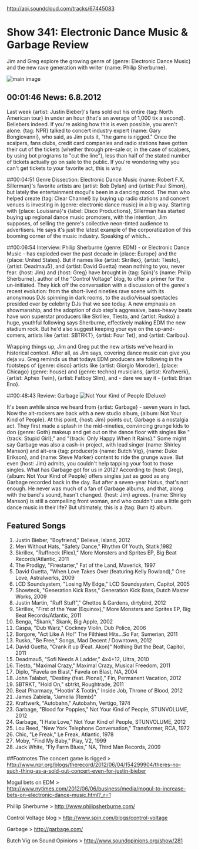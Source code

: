 

http://api.soundcloud.com/tracks/67445083

# Show 341: Electronic Dance Music & Garbage Review
Jim and Greg explore the growing genre of {genre: Electronic Dance Music} and the new rave generation with writer {name: Philip Sherburne}.

![main image](http://static.soundopinions.org/images/2012/edm.jpg)

## 00:01:46 News: 6.8.2012
Last week {artist: Justin Bieber}'s fans sold out his entire {tag: North American tour} in under an hour (that's an average of 1,000 tix a second). Beliebers indeed. If you're asking how this is even possible, you aren't alone. {tag: NPR} talked to concert industry expert {name: Gary Bongiovanni}, who said, as Jim puts it, "the game is rigged." Once the scalpers, fans clubs, credit card companies and radio stations have gotten their cut of the tickets (whether through pre-sale or, in the case of scalpers, by using bot programs to "cut the line"), less than half of the stated number of tickets actually go on sale to the public. If you're wondering why you can't get tickets to your favorite act, this is why.

##00:04:51 Genre Dissection: Electronic Dance Music
{name: Robert F.X. Sillerman}'s favorite artists are {artist: Bob Dylan} and {artist: Paul Simon}, but lately the entertainment mogul's been in a dancing mood. The man who helped create {tag: Clear Channel} by buying up radio stations and concert venues is investing in {genre: electronic dance music} in a big way. Starting with {place: Louisiana}'s {label: Disco Productions}, Sillerman has started buying up regional dance music promoters, with the intention, Jim supposes, of selling the genre's collective neon-tinted audience to advertisers. He says it's just the latest example of the corporatization of this booming corner of the music industry. Speaking of which...

##00:06:54 Interview: Philip Sherburne
{genre: EDM} - or Electronic Dance Music - has exploded over the past decade in {place: Europe} and the {place: United States}. But if names like {artist: Skrillex}, {artist: Tiesto}, {artist: Deadmau5}, and {artist: David Guetta} mean nothing to you, never fear. {host: Jim} and {host: Greg} have brought in {tag: Spin}'s {name: Philip Sherburne}, author of the "Control Voltage" blog, to offer a primer for the un-initiated. They kick off the conversation with a discussion of the genre's recent evolution: from the short-lived nineties rave scene with its anonymous DJs spinning in dark rooms, to the audio/visual spectacles presided over by celebrity DJs that we see today. A new emphasis on showmanship, and the adoption of dub step's aggressive, bass-heavy beats have won superstar producers like Skrillex, Tiesto, and {artist: Rusko} a huge, youthful following says Sherburne, effectively making EDM the new stadium rock. But he'd also suggest keeping your eye on the up-and-comers, artists like {artist: SBTRKT}, {artist: Four Tet}, and {artist: Caribou}.

Wrapping things up, Jim and Greg put the new artists we've heard in historical context. After all, as Jim says, covering dance music can give you deja vu. Greg reminds us that todays EDM producers are following in the footsteps of {genre: disco} artists like {artist: Giorgio Moroder}, {place: Chicago} {genre: house} and {genre: techno} musicians, {artist: Kraftwerk}, {artist: Aphex Twin}, {artist: Fatboy Slim}, and - dare we say it - {artist: Brian Eno}.

##00:48:43 Review: Garbage
![Not Your Kind of People (Deluxe)](http://is5.mzstatic.com/image/thumb/Music4/v4/ec/ef/eb/ecefeb44-c8b9-24bc-4625-63cd07046a0e/source/600x600bb.jpg "109997/723100958")

It's been awhile since we heard from {artist: Garbage} - seven years in fact. Now the alt-rockers are back with a new studio album, {album: Not Your Kind of People}. At this point, {host: Jim} points out, Garbage is a nostalgia act. They first made a splash in the mid-nineties, convincing grunge kids to don {genre: Goth} makeup and get out on the dance floor with singles like "{track: Stupid Girl}," and "{track: Only Happy When It Rains}." Some might say Garbage was also a cash-in project, with lead singer {name: Shirley Manson} and alt-era {tag: producer}s {name: Butch Vig}, {name: Duke Erikson}, and {name: Steve Marker} content to ride the grunge wave. But even {host: Jim} admits, you couldn't help tapping your foot to those singles. What has Garbage got for us in 2012? According to {host: Greg}, {album: Not Your Kind of People} offers singles just as good as any Garbage recorded back in the day. But after a seven-year hiatus, that's not enough. He never was much of a fan of Garbage albums, and that, along with the band's sound, hasn't changed. {host: Jim} agrees. {name: Shirley Manson} is still a compelling front woman, and who couldn't use a little goth dance music in their life? But ultimately, this is a {tag: Burn it} album.

## Featured Songs
1. Justin Bieber, "Boyfriend," Believe, Island, 2012
2. Men Without Hats, "Safety Dance," Rhythm Of Youth, Statik,1982
3. Skrillex, "Ruffneck (Flex)," More Monsters and Sprites EP, Big Beat Records/Atlantic, 2011
4. The Prodigy, "Firestarter," Fat of the Land, Maverick, 1997
5. David Guetta, "When Love Takes Over (featuring Kelly Rowland)," One Love, Astralwerks, 2009
6. LCD Soundsystem, "Losing My Edge," LCD Soundsystem, Capitol, 2005
7. Showteck, "Generation Kick Bass," Generation Kick Bass, Dutch Master Works, 2009
8. Justin Martin, "Ruff Stuff"," Ghettos & Gardens, dirtybird, 2012
9. Skrillex, "First of the Year (Equinox)," More Monsters and Sprites EP, Big Beat Records/Atlantic, 2011
10. Benga, "Skank," Skank, Big Apple, 2002
11. Caspa, "Dub Warz," Cockney Violin, Dub Police, 2006
12. Borgore, "Act Like A Ho!" The Filthiest Hits...So Far, Sumerian, 2011
13. Rusko, "Be Free," Songs, Mad Decent / Downtown, 2012
14. David Guetta, "Crank it up (Feat. Akon)" Nothing But the Beat, Capitol, 2011
15. Deadmau5, "Sofi Needs A Ladder," 4x4+12, Ultra, 2010
16. Tiesto, "Maximal Crazy," Maximal Crazy, Musical Freedom, 2011
17. Diplo, "Favela on Blast," Favela on Blast, NA, 2004
18. John Talabot, "Destiny (feat. Pional)," Fin, Permanent Vacation, 2012
19. SBTRKT, "Hold On," sbtrkt, Roughtrade, 2011
20. Beat Pharmacy, "Hootin' & Tootin," Inside Job, Throne of Blood, 2012
21. James Zabiela, "Jamelia (Remix)"
22. Kraftwerk, "Autobahn," Autobahn, Vertigo, 1974
23. Garbage, "Blood for Poppies," Not Your Kind of People, STUNVOLUME, 2012
24. Garbage, "I Hate Love," Not Your Kind of People, STUNVOLUME, 2012
25. Lou Reed, "New York Telephone Conversation," Transformer, RCA, 1972
26. Chic, "Le Freak," Le Freak, Atlantic, 1978
27. Moby, "Find My Baby," Play, V2, 1999
28. Jack White, "Fly Farm Blues," NA, Third Man Records, 2009

##Footnotes
The concert game is rigged > http://www.npr.org/blogs/therecord/2012/06/04/154299904/theres-no-such-thing-as-a-sold-out-concert-even-for-justin-bieber

Mogul bets on EDM > http://www.nytimes.com/2012/06/06/business/media/mogul-to-increase-bets-on-electronic-dance-music.html?_r=1

Phillip Sherburne > http://www.philipsherburne.com/

Control Voltage blog > http://www.spin.com/blogs/control-voltage

Garbage > http://garbage.com/

Butch Vig on Sound Opinions > http://www.soundopinions.org/show/281